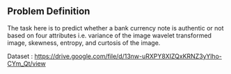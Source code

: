 ## Problem Definition

The task here is to predict whether a bank currency note is authentic or not based on four attributes i.e. variance of the image wavelet transformed image, skewness, entropy, and curtosis of the image.

Dataset : https://drive.google.com/file/d/13nw-uRXPY8XIZQxKRNZ3yYlho-CYm_Qt/view
